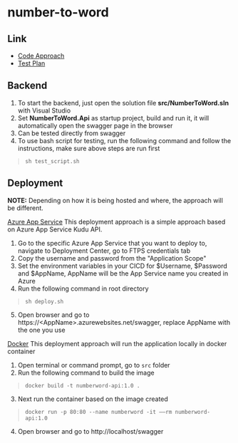 # number-to-word

## Link
- [Code Approach](doc/CODE.md)
- [Test Plan](doc/TESTPLAN.md)

## Backend
1. To start the backend, just open the solution file **src/NumberToWord.sln** with Visual Studio
2. Set **NumberToWord.Api** as startup project, build and run it, it will automatically open the swagger page in the browser
3. Can be tested directly from swagger
4. To use bash script for testing, run the following command and follow the instructions, make sure above steps are run first
>`sh test_script.sh` 

## Deployment
**NOTE:** Depending on how it is being hosted and where, the approach will be different.

<ins>Azure App Service</ins>
This deployment approach is a simple approach based on Azure App Service Kudu API.
1. Go to the specific Azure App Service that you want to deploy to, navigate to Deployment Center, go to FTPS credentials tab
2. Copy the username and password from the "Application Scope"
3. Set the environment variables in your CICD for $Username, $Password and $AppName, AppName will be the App Service name you created in Azure
4. Run the following command in root directory
>`sh deploy.sh`
5. Open browser and go to https://&lt;AppName&gt;.azurewebsites.net/swagger, replace AppName with the one you use

<ins>Docker</ins>
This deployment approach will run the application locally in docker container
1. Open terminal or command prompt, go to `src` folder
2. Run the following command to build the image
>`docker build -t numberword-api:1.0 .`
3. Next run the container based on the image created
>`docker run -p 80:80 --name numberword -it ——rm numberword-api:1.0`
4. Open browser and go to http://localhost/swagger
